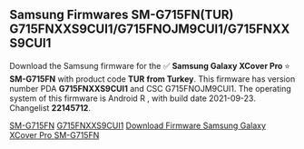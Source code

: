 <h2>Samsung Firmwares SM-G715FN(TUR) G715FNXXS9CUI1/G715FNOJM9CUI1/G715FNXXS9CUI1</h2>
Download the Samsung firmware for the ✅ <strong>Samsung Galaxy XCover Pro </strong> ⭐ <strong>SM-G715FN</strong> with product code <strong>TUR</strong> <strong> from Turkey</strong>. This firmware has version number PDA <strong>G715FNXXS9CUI1</strong> and CSC G715FNOJM9CUI1. The operating system of this firmware is Android R , with build date 2021-09-23. Changelist <strong>22145712</strong>.


[SM-G715FN](https://samfirm.shop/samsung/model/SM-G715FN)
[G715FNXXS9CUI1](https://samfirm.shop/samsung/pda/G715FNXXS9CUI1)
[Download Firmware Samsung Galaxy XCover Pro SM-G715FN](https://samfirm.shop/samsung/firmware/458650)
